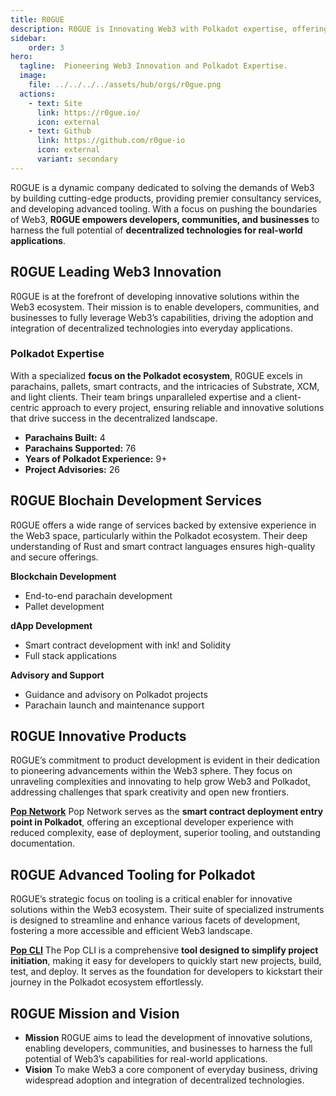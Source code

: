```yaml
---
title: R0GUE
description: R0GUE is Innovating Web3 with Polkadot expertise, offering development, tooling, and consultancy for seamless decentralized applications and blockchain solutions.
sidebar:
    order: 3
hero:
  tagline:  Pioneering Web3 Innovation and Polkadot Expertise.
  image: 
    file: ../../../../assets/hub/orgs/r0gue.png
  actions:
    - text: Site
      link: https://r0gue.io/
      icon: external
    - text: Github
      link: https://github.com/r0gue-io
      icon: external
      variant: secondary
---
```


R0GUE is a dynamic company dedicated to solving the demands of Web3 by building cutting-edge products, providing premier consultancy services, and developing advanced tooling. With a focus on pushing the boundaries of Web3, **R0GUE empowers developers, communities, and businesses** to harness the full potential of **decentralized technologies for real-world applications**.

## R0GUE Leading Web3 Innovation
R0GUE is at the forefront of developing innovative solutions within the Web3 ecosystem. Their mission is to enable developers, communities, and businesses to fully leverage Web3’s capabilities, driving the adoption and integration of decentralized technologies into everyday applications.

### Polkadot Expertise
With a specialized **focus on the Polkadot ecosystem**, R0GUE excels in parachains, pallets, smart contracts, and the intricacies of Substrate, XCM, and light clients. Their team brings unparalleled expertise and a client-centric approach to every project, ensuring reliable and innovative solutions that drive success in the decentralized landscape.
- **Parachains Built:** 4
- **Parachains Supported:** 76
- **Years of Polkadot Experience:** 9+
- **Project Advisories:** 26

## R0GUE Blochain Development Services
R0GUE offers a wide range of services backed by extensive experience in the Web3 space, particularly within the Polkadot ecosystem. Their deep understanding of Rust and smart contract languages ensures high-quality and secure offerings.

**Blockchain Development**
- End-to-end parachain development
- Pallet development

**dApp Development**
- Smart contract development with ink! and Solidity
- Full stack applications

**Advisory and Support**
- Guidance and advisory on Polkadot projects
- Parachain launch and maintenance support

## R0GUE Innovative Products
R0GUE’s commitment to product development is evident in their dedication to pioneering advancements within the Web3 sphere. They focus on unraveling complexities and innovating to help grow Web3 and Polkadot, addressing challenges that spark creativity and open new frontiers.

[**Pop Network**](https://dablock.com/dapps/pop-network/) Pop Network serves as the **smart contract deployment entry point in Polkadot**, offering an exceptional developer experience with reduced complexity, ease of deployment, superior tooling, and outstanding documentation.

## R0GUE Advanced Tooling for Polkadot
R0GUE’s strategic focus on tooling is a critical enabler for innovative solutions within the Web3 ecosystem. Their suite of specialized instruments is designed to streamline and enhance various facets of development, fostering a more accessible and efficient Web3 landscape.

[**Pop CLI**](https://dablock.com/dapps/pop-cli/) The Pop CLI is a comprehensive **tool designed to simplify project initiation**, making it easy for developers to quickly start new projects, build, test, and deploy. It serves as the foundation for developers to kickstart their journey in the Polkadot ecosystem effortlessly.

## R0GUE Mission and Vision
- **Mission** R0GUE aims to lead the development of innovative solutions, enabling developers, communities, and businesses to harness the full potential of Web3’s capabilities for real-world applications.
- **Vision** To make Web3 a core component of everyday business, driving widespread adoption and integration of decentralized technologies.
